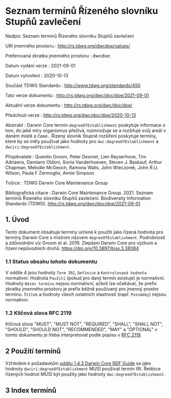 # Seznam termínů Řízeného slovníku Stupňů zavlečení

Nadpis: Seznam termínů Řízeného slovníku Stupňů zavlečení

URI jmenného prostoru
: <http://rs.tdwg.org/dwcdoe/values/>

Preferovaná zkratka jmenného prostoru
: dwcdoe:

Datum vydání verze
: 2021-09-01

Datum vytvoření
: 2020-10-13

Součást TDWG Standardu
: <http://www.tdwg.org/standards/450>

Tato verze dokumentu
: <http://rs.tdwg.org/dwc/doc/doe/2021-09-01>

Aktuální verze dokumentu
: <http://rs.tdwg.org/dwc/doc/doe/>

Předchozí verze
: <http://rs.tdwg.org/dwc/doc/doe/2020-10-13>

Abstrakt
: Darwin Core termín `degreeOfEstablishment` poskytuje informace o tom, do jaké míry organismus přežívá, rozmnožuje se a rozšiřuje svůj areál v daném místě a čase.. Řízený slovník Stupně rozšíření poskytuje termíny, které by se měly používat jako hodnoty pro `dwc:degreeOfEstablishment` a `dwciri:degreeOfEstablishment`.

Přispěvatelé
: Quentin Groom, Peter Desmet, Lien Reyserhove, Tim Adriaens, Damiano Oldoni, Sonia Vanderhoeven, Steven J. Baskauf, Arthur Chapman, Melodie McGeoch, Ramona Walls, John Wieczorek, John R.U. Wilson, Paula F Zermoglio, Annie Simpson

Tvůrce
: TDWG Darwin Core Maintenance Group

Bibliografická citace
: Darwin Core Maintenance Group. 2021. Seznam termínů Řízeného slovníku Stupňů zavlečení. Biodiversity Information Standards (TDWG). <http://rs.tdwg.org/dwc/doc/doe/2021-09-01>

## 1. Úvod

Tento dokument obsahuje termíny určené k použití jako řízená hodnota pro termíny Darwin Core s místním názvem `degreeOfEstablishment`. Podrobnosti a zdůvodnění viz Groom et al. 2019. Zlepšení Darwin Core pro výzkum a řízení nepůvodních druhů. <https://doi.org/10.3897/biss.3.38084>

### 1.1 Status obsahu tohoto dokumentu

V oddíle 4 jsou hodnoty `Term IRI`, `Definice` a `Kontrolovaná hodnota` normativní. Hodnota `Použití` (pokud pro daný termín existuje) je normativní.  Hodnoty `Název termínu` nejsou normativní, ačkoli lze očekávat, že prefix zkratky jmenného prostoru je prefix běžně používaný pro jmenný prostor termínu.  `Štítek` a hodnoty všech ostatních vlastností (např. `Poznámky`) nejsou normativní.

### 1.2 Klíčová slova RFC 2119

Klíčová slova "MUST", "MUST NOT", "REQUIRED", "SHALL", "SHALL NOT", "SHOULD", "SHOULD NOT", "RECOMMENDED", "MAY" a "OPTIONAL" v tomto dokumentu je třeba interpretovat podle popisu v [RFC 2119](https://tools.ietf.org/html/rfc2119).

## 2 Použití termínů

Vzhledem k požadavkům [oddílu 1.4.3 Darwin Core RDF Guide](http://rs.tdwg.org/dwc/terms/guides/rdf/#143-use-of-darwin-core-terms-in-rdf-normative) se jako hodnoty `dwciri:degreeOfEstablishment` MUSÍ používat termín IRI. Řetězce řízených hodnot MUSÍ být použity jako hodnoty `dwc:degreeOfEstablishment`.

## 3 Index termínů
